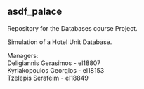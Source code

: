asdf_palace
---------

Repository for the Databases course Project.  

Simulation of a Hotel Unit Database.  

Managers:  
Deligiannis Gerasimos - el18807  
Kyriakopoulos Georgios - el18153  
Tzelepis Serafeim - el18849